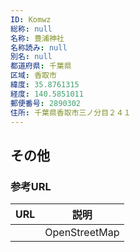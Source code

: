 ```yaml
---
ID: Komwz
総称: null
名称: 豊浦神社
名称読み: null
別名: null
都道府県: 千葉県
区域: 香取市
緯度: 35.8761315
経度: 140.5851011
郵便番号: 2890302
住所: 千葉県香取市三ノ分目２４１
---
```


## その他

### 参考URL

| URL | 説明          |
| --- | ------------- |
|     | OpenStreetMap |
